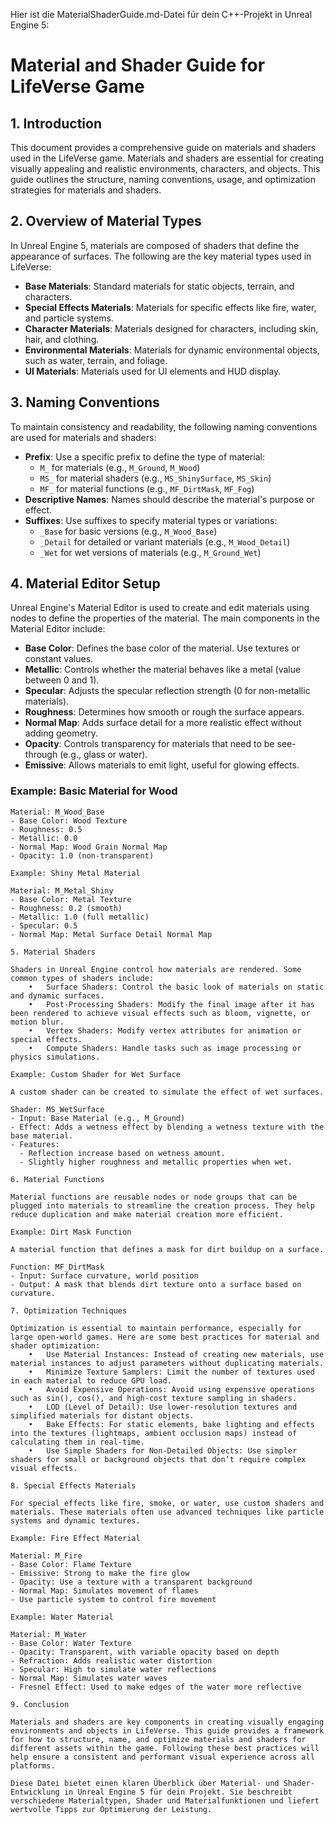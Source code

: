 Hier ist die MaterialShaderGuide.md-Datei für dein C++-Projekt in Unreal Engine 5:

# Material and Shader Guide for LifeVerse Game

## 1. Introduction
This document provides a comprehensive guide on materials and shaders used in the LifeVerse game. Materials and shaders are essential for creating visually appealing and realistic environments, characters, and objects. This guide outlines the structure, naming conventions, usage, and optimization strategies for materials and shaders.

## 2. Overview of Material Types
In Unreal Engine 5, materials are composed of shaders that define the appearance of surfaces. The following are the key material types used in LifeVerse:

- **Base Materials**: Standard materials for static objects, terrain, and characters.
- **Special Effects Materials**: Materials for specific effects like fire, water, and particle systems.
- **Character Materials**: Materials designed for characters, including skin, hair, and clothing.
- **Environmental Materials**: Materials for dynamic environmental objects, such as water, terrain, and foliage.
- **UI Materials**: Materials used for UI elements and HUD display.

## 3. Naming Conventions
To maintain consistency and readability, the following naming conventions are used for materials and shaders:

- **Prefix**: Use a specific prefix to define the type of material:
  - `M_` for materials (e.g., `M_Ground`, `M_Wood`)
  - `MS_` for material shaders (e.g., `MS_ShinySurface`, `MS_Skin`)
  - `MF_` for material functions (e.g., `MF_DirtMask`, `MF_Fog`)
- **Descriptive Names**: Names should describe the material's purpose or effect.
- **Suffixes**: Use suffixes to specify material types or variations:
  - `_Base` for basic versions (e.g., `M_Wood_Base`)
  - `_Detail` for detailed or variant materials (e.g., `M_Wood_Detail`)
  - `_Wet` for wet versions of materials (e.g., `M_Ground_Wet`)

## 4. Material Editor Setup
Unreal Engine's Material Editor is used to create and edit materials using nodes to define the properties of the material. The main components in the Material Editor include:

- **Base Color**: Defines the base color of the material. Use textures or constant values.
- **Metallic**: Controls whether the material behaves like a metal (value between 0 and 1).
- **Specular**: Adjusts the specular reflection strength (0 for non-metallic materials).
- **Roughness**: Determines how smooth or rough the surface appears.
- **Normal Map**: Adds surface detail for a more realistic effect without adding geometry.
- **Opacity**: Controls transparency for materials that need to be see-through (e.g., glass or water).
- **Emissive**: Allows materials to emit light, useful for glowing effects.

### Example: Basic Material for Wood
```text
Material: M_Wood_Base
- Base Color: Wood Texture
- Roughness: 0.5
- Metallic: 0.0
- Normal Map: Wood Grain Normal Map
- Opacity: 1.0 (non-transparent)

Example: Shiny Metal Material

Material: M_Metal_Shiny
- Base Color: Metal Texture
- Roughness: 0.2 (smooth)
- Metallic: 1.0 (full metallic)
- Specular: 0.5
- Normal Map: Metal Surface Detail Normal Map

5. Material Shaders

Shaders in Unreal Engine control how materials are rendered. Some common types of shaders include:
	•	Surface Shaders: Control the basic look of materials on static and dynamic surfaces.
	•	Post-Processing Shaders: Modify the final image after it has been rendered to achieve visual effects such as bloom, vignette, or motion blur.
	•	Vertex Shaders: Modify vertex attributes for animation or special effects.
	•	Compute Shaders: Handle tasks such as image processing or physics simulations.

Example: Custom Shader for Wet Surface

A custom shader can be created to simulate the effect of wet surfaces.

Shader: MS_WetSurface
- Input: Base Material (e.g., M_Ground)
- Effect: Adds a wetness effect by blending a wetness texture with the base material.
- Features:
  - Reflection increase based on wetness amount.
  - Slightly higher roughness and metallic properties when wet.

6. Material Functions

Material functions are reusable nodes or node groups that can be plugged into materials to streamline the creation process. They help reduce duplication and make material creation more efficient.

Example: Dirt Mask Function

A material function that defines a mask for dirt buildup on a surface.

Function: MF_DirtMask
- Input: Surface curvature, world position
- Output: A mask that blends dirt texture onto a surface based on curvature.

7. Optimization Techniques

Optimization is essential to maintain performance, especially for large open-world games. Here are some best practices for material and shader optimization:
	•	Use Material Instances: Instead of creating new materials, use material instances to adjust parameters without duplicating materials.
	•	Minimize Texture Samplers: Limit the number of textures used in each material to reduce GPU load.
	•	Avoid Expensive Operations: Avoid using expensive operations such as sin(), cos(), and high-cost texture sampling in shaders.
	•	LOD (Level of Detail): Use lower-resolution textures and simplified materials for distant objects.
	•	Bake Effects: For static elements, bake lighting and effects into the textures (lightmaps, ambient occlusion maps) instead of calculating them in real-time.
	•	Use Simple Shaders for Non-Detailed Objects: Use simpler shaders for small or background objects that don’t require complex visual effects.

8. Special Effects Materials

For special effects like fire, smoke, or water, use custom shaders and materials. These materials often use advanced techniques like particle systems and dynamic textures.

Example: Fire Effect Material

Material: M_Fire
- Base Color: Flame Texture
- Emissive: Strong to make the fire glow
- Opacity: Use a texture with a transparent background
- Normal Map: Simulates movement of flames
- Use particle system to control fire movement

Example: Water Material

Material: M_Water
- Base Color: Water Texture
- Opacity: Transparent, with variable opacity based on depth
- Refraction: Adds realistic water distortion
- Specular: High to simulate water reflections
- Normal Map: Simulates water waves
- Fresnel Effect: Used to make edges of the water more reflective

9. Conclusion

Materials and shaders are key components in creating visually engaging environments and objects in LifeVerse. This guide provides a framework for how to structure, name, and optimize materials and shaders for different assets within the game. Following these best practices will help ensure a consistent and performant visual experience across all platforms.

Diese Datei bietet einen klaren Überblick über Material- und Shader-Entwicklung in Unreal Engine 5 für dein Projekt. Sie beschreibt verschiedene Materialtypen, Shader und Materialfunktionen und liefert wertvolle Tipps zur Optimierung der Leistung.